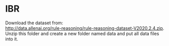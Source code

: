 # IBR
Download the dataset from:  
http://data.allenai.org/rule-reasoning/rule-reasoning-dataset-V2020.2.4.zip.  
Unzip this folder and create a new folder named data and put all data files into it. 

